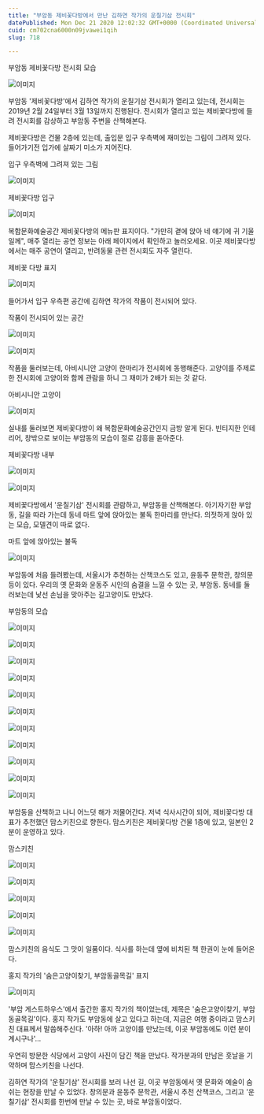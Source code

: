 ```yaml
---
title: "부암동 제비꽃다방에서 만난 김하연 작가의 운칠기삼 전시회"
datePublished: Mon Dec 21 2020 12:02:32 GMT+0000 (Coordinated Universal Time)
cuid: cm702cna6000n09jvawei1qih
slug: 718

---
```



부암동 제비꽃다방 전시회 모습

![이미지](https://cdn.hashnode.com/res/hashnode/image/upload/v1739252985751/a1a7ca1d-ae51-4549-a14c-7969ac4088aa.jpeg)

부암동 '제비꽃다방'에서 김하연 작가의 운칠기삼 전시회가 열리고 있는데, 전시회는 2019년 2월 24일부터 3월 13일까지 진행된다. 전시회가 열리고 있는 제비꽃다방에 들려 전시회를 감상하고 부암동 주변을 산책해본다.

제비꽃다방은 건물 2층에 있는데, 출입문 입구 우측벽에 재미있는 그림이 그려져 있다. 들어가기전 입가에 살짜기 미소가 지어진다.

입구 우측벽에 그려져 있는 그림

![이미지](https://cdn.hashnode.com/res/hashnode/image/upload/v1739252987747/53f8a825-50d2-4c5e-9542-f1b19bd6f209.jpeg)

제비꽃다방 입구

![이미지](https://cdn.hashnode.com/res/hashnode/image/upload/v1739252989547/a0f547b3-3051-4715-9d48-53d319c0e481.jpeg)

복합문화예술공간 제비꽃다방의 메뉴판 표지이다. "가만히 곁에 앉아 네 얘기에 귀 기울일께", 매주 열리는 공연 정보는 아래 페이지에서 확인하고 놀러오세요. 이곳 제비꽃다방에서는 매주 공연이 열리고, 반려동물 관련 전시회도 자주 열린다.

제비꽃 다방 표지

![이미지](https://cdn.hashnode.com/res/hashnode/image/upload/v1739252991417/6c7f7b4e-5a10-4552-9993-f2e64fdb3dfd.jpeg)

들어가서 입구 우측편 공간에 김하연 작가의 작품이 전시되어 있다.

작품이 전시되어 있는 공간

![이미지](https://cdn.hashnode.com/res/hashnode/image/upload/v1739252993284/1a7818e4-0e44-4559-aefb-d120517e6e49.jpeg)

![이미지](https://cdn.hashnode.com/res/hashnode/image/upload/v1739252994935/96132215-9440-444e-8b33-dab751d78bb9.jpeg)

작품을 둘러보는데, 아비시니안 고양이 한마리가 전시회에 동행해준다. 고양이를 주제로 한 전시회에 고양이와 함께 관람을 하니 그 재미가 2배가 되는 것 같다.

아비시니안 고양이

![이미지](https://cdn.hashnode.com/res/hashnode/image/upload/v1739252996566/cbeb4b4e-e7c8-43e2-b896-e4602053be5b.jpeg)

실내를 둘러보면 제비꽃다방이 왜 복합문화예술공간인지 금방 알게 된다. 빈티지한 인테리어, 창밖으로 보이는 부암동의 모습이 절로 감흥을 돋아준다.

제비꽃다방 내부

![이미지](https://cdn.hashnode.com/res/hashnode/image/upload/v1739252998639/32340a3a-48b6-4966-9eab-091163fa1721.jpeg)

![이미지](https://cdn.hashnode.com/res/hashnode/image/upload/v1739253000508/f89d444e-d56d-47de-a4bc-7989fe4c16dc.jpeg)

제비꽃다방에서 '운칠기삼' 전시회를 관람하고, 부암동을 산책해본다. 아기자기한 부암동, 길을 따라 가는데 동네 마트 앞에 앉아있는 불독 한마리를 만난다. 의젓하게 앉아 있는 모습, 모델견이 따로 없다.

마트 앞에 앉아있는 불독

![이미지](https://cdn.hashnode.com/res/hashnode/image/upload/v1739253002772/94d2010e-25f1-41eb-9f53-d3a5481fa1ce.jpeg)

부암동에 처음 들려봤는데, 서울시가 추천하는 산책코스도 있고, 윤동주 문학관, 창의문 등이 있다. 우리의 옛 문화와 윤동주 시인의 숨결을 느낄 수 있는 곳, 부암동. 동네를 둘러보는데 낯선 손님을 맞아주는 길고양이도 만났다.

부암동의 모습

![이미지](https://cdn.hashnode.com/res/hashnode/image/upload/v1739253004645/ab95d14e-a0bf-4fcf-b1df-bf70c327019e.jpeg)

![이미지](https://cdn.hashnode.com/res/hashnode/image/upload/v1739253006395/f91ef4b8-8b0b-4261-b50c-c8167eea05c4.jpeg)

![이미지](https://cdn.hashnode.com/res/hashnode/image/upload/v1739253008462/5a0e515a-a8ac-4a25-8917-b0325a74fcad.jpeg)

![이미지](https://cdn.hashnode.com/res/hashnode/image/upload/v1739253010303/857b53e3-3ea5-4491-a141-2ac96beec55c.jpeg)

![이미지](https://cdn.hashnode.com/res/hashnode/image/upload/v1739253012466/30af9b4f-e8ed-43f0-859a-e1fae2e4c8b8.jpeg)

![이미지](https://cdn.hashnode.com/res/hashnode/image/upload/v1739253014484/1cabfa8f-5644-4e53-8426-771b6e07d051.jpeg)

![이미지](https://cdn.hashnode.com/res/hashnode/image/upload/v1739253016542/0a0668d0-54fa-47f4-8f19-42193ba3bee6.jpeg)

![이미지](https://cdn.hashnode.com/res/hashnode/image/upload/v1739253018365/7ccdb2d6-832e-451b-b4b1-b563bbd148a5.jpeg)

![이미지](https://cdn.hashnode.com/res/hashnode/image/upload/v1739253020229/88636d6f-9bb2-4e2a-9bc1-0c5d5abbe596.jpeg)

![이미지](https://cdn.hashnode.com/res/hashnode/image/upload/v1739253021688/a80ed998-ab0f-4966-80a7-59b4abbb9514.jpeg)

![이미지](https://cdn.hashnode.com/res/hashnode/image/upload/v1739253023454/8ad490ba-b1da-4b31-9e4b-201eccdd77d8.jpeg)

부암동을 산책하고 나니 어느덧 해가 저물어간다. 저녁 식사시간이 되어, 제비꽃다방 대표가 추천했던 맘스키친으로 향한다. 맘스키친은 제비꽃다방 건물 1층에 있고, 일본인 2분이 운영하고 있다.

맘스키친

![이미지](https://cdn.hashnode.com/res/hashnode/image/upload/v1739253025440/55485dcb-77ed-42a6-b48d-e86b506061f8.jpeg)

![이미지](https://cdn.hashnode.com/res/hashnode/image/upload/v1739253027633/371094a3-3a19-4bc7-9ce1-866837b6a2fb.jpeg)

![이미지](https://cdn.hashnode.com/res/hashnode/image/upload/v1739253029320/6e878868-9edf-41e6-ba9c-9aaabf529f83.jpeg)

![이미지](https://cdn.hashnode.com/res/hashnode/image/upload/v1739253031134/decd9175-cb1c-4e2a-8e7e-f225706178c6.jpeg)

![이미지](https://cdn.hashnode.com/res/hashnode/image/upload/v1739253032782/fb5dfa90-a864-4b37-b54b-806a74e0b1e5.jpeg)

맘스키친의 음식도 그 맛이 일품이다. 식사를 하는데 옆에 비치된 책 한권이 눈에 들어온다.

홍지 작가의 '숨은고양이찾기, 부암동골목길' 표지

![이미지](https://cdn.hashnode.com/res/hashnode/image/upload/v1739253034247/28a8fd70-386b-4a83-8b63-6423e37b14da.jpeg)

'부암 게스트하우스'에서 출간한 홍지 작가의 책이었는데, 제목은 '숨은고양이찾기, 부암동골목길'이다. 홍지 작가도 부암동에 살고 있다고 하는데, 지금은 여행 중이라고 맘스키친 대표께서 말씀해주신다. '아하! 아까 고양이를 만났는데, 이곳 부암동에도 이런 분이 계시구나'…

우연히 방문한 식당에서 고양이 사진이 담긴 책을 만났다. 작가분과의 만남은 훗날을 기약하며 맘스키친을 나선다.

김하연 작가의 '운칠기삼' 전시회를 보러 나선 길, 이곳 부암동에서 옛 문화와 예술이 숨쉬는 현장을 만날 수 있었다. 창의문과 윤동주 문학관, 서울시 추천 산책코스, 그리고 '운칠기삼' 전시회를 한번에 만날 수 있는 곳, 바로 부암동이었다.